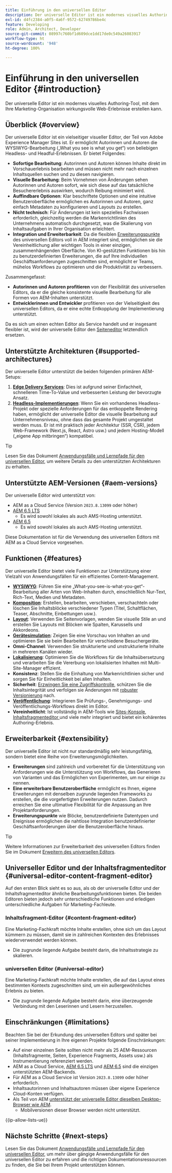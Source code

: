 ```yaml
---
title: Einführung in den universellen Editor
description: Der universelle Editor ist ein modernes visuelles Authoring-Tool, mit dem Ihre Marketing-Organisation wirkungsvolle Web-Erlebnisse erstellen kann.
exl-id: d4fc2384-a0f5-4a6f-9572-62749786be4c
feature: Developing
role: Admin, Architect, Developer
source-git-commit: 08997c760bf1d609dce1dd17de0c549a26083917
workflow-type: ht
source-wordcount: '948'
ht-degree: 100%

---
```



# Einführung in den universellen Editor {#introduction}

Der universelle Editor ist ein modernes visuelles Authoring-Tool, mit dem Ihre Marketing-Organisation wirkungsvolle Web-Erlebnisse erstellen kann.

## Überblick {#overview}

Der universelle Editor ist ein vielseitiger visueller Editor, der Teil von Adobe Experience Manager Sites ist. Er ermöglicht Autorinnen und Autoren die WYSIWYG-Bearbeitung („What you see is what you get“) von beliebigen Headless- und Headful-Erlebnissen. Er bietet Folgendes:

* **Sofortige Bearbeitung**: Autorinnen und Autoren können Inhalte direkt im Vorschauerlebnis bearbeiten und müssen nicht mehr nach einzelnen Inhaltsquellen suchen und zu diesen navigieren.
* **Visuelle Bearbeitung**: Beim Vornehmen von Änderungen sehen Autorinnen und Autoren sofort, wie sich diese auf das tatsächliche Besuchererlebnis auswirken, wodurch Reibung minimiert wird.
* **Auffindbare Optionen**: Klar beschriftete Optionen und eine intuitive Benutzeroberfläche ermöglichen es Autorinnen und Autoren, ganz einfach Metadaten zu konfigurieren und Layouts zu erstellen.
* **Nicht technisch**: Für Änderungen ist kein spezielles Fachwissen erforderlich, gleichzeitig werden die Markenrichtlinien des Unternehmens automatisch durchgesetzt, was die Skalierung von Inhaltsaufgaben in Ihrer Organisation erleichtert.
* **Integration und Erweiterbarkeit**: Da die flexiblen [Erweiterungspunkte](#extensibility) des universellen Editors voll in AEM integriert sind, ermöglichen sie die Vereinheitlichung aller wichtigen Tools in einer einzigen, zusammenhängenden Oberfläche. Von KI-gestützten Funktionen bis hin zu benutzerdefinierten Erweiterungen, die auf Ihre individuellen Geschäftsanforderungen zugeschnitten sind, ermöglicht er Teams, mühelos Workflows zu optimieren und die Produktivität zu verbessern.

Zusammengefasst:

* **Autorinnen und Autoren profitieren** von der Flexibilität des universellen Editors, da er die gleiche konsistente visuelle Bearbeitung für alle Formen von AEM-Inhalten unterstützt.
* **Entwicklerinnen und Entwickler** profitieren von der Vielseitigkeit des universellen Editors, da er eine echte Entkopplung der Implementierung unterstützt.

Da es sich um einen echten Editor als Service handelt und er insgesamt flexibler ist, wird der universelle Editor den [Seiteneditor](/help/sites-cloud/authoring/page-editor/introduction.md) letztendlich ersetzen.

## Unterstützte Architekturen {#supported-architectures}

Der universelle Editor unterstützt die beiden folgenden primären AEM-Setups:

1. **[Edge Delivery Services](/help/edge/overview.md)**: Dies ist aufgrund seiner Einfachheit, schnelleren Time-To-Value und verbesserten Leistung der bevorzugte Ansatz.
1. **[Headless-Implementierungen](/help/headless/introduction.md)**: Wenn Sie ein vorhandenes Headless-Projekt oder spezielle Anforderungen für das entkoppelte Rendering haben, ermöglicht der universelle Editor die visuelle Bearbeitung auf Unternehmensniveau, ohne dass das gesamte Projekt umgestaltet werden muss. Er ist mit praktisch jeder Architektur (SSR, CSR), jedem Web-Framework (Next.js, React, Astro usw.) und jedem Hosting-Modell („eigene App mitbringen“) kompatibel.

>[!TIP]
>
>Lesen Sie das Dokument [Anwendungsfälle und Lernpfade für den universellen Editor](/help/implementing/universal-editor/use-cases.md), um weitere Details zu den unterstützten Architekturen zu erhalten.

## Unterstützte AEM-Versionen {#aem-versions}

Der universelle Editor wird unterstützt von:

* AEM as a Cloud Service (Version `2023.8.13099` oder höher)
* [AEM 6.5 LTS](https://experienceleague.adobe.com/de/docs/experience-manager-65-lts/content/implementing/developing/headless/universal-editor/introduction)
   * Es wird sowohl lokales als auch AMS-Hosting unterstützt.
* [AEM 6.5](https://experienceleague.adobe.com/de/docs/experience-manager-65/content/implementing/developing/headless/universal-editor/introduction)
   * Es wird sowohl lokales als auch AMS-Hosting unterstützt.

Diese Dokumentation ist für die Verwendung des universellen Editors mit AEM as a Cloud Service vorgesehen. 

## Funktionen {#features}

Der universelle Editor bietet viele Funktionen zur Unterstützung einer Vielzahl von Anwendungsfällen für ein effizientes Content-Management.

* **[WYSIWYG](/help/sites-cloud/authoring/universal-editor/authoring.md)**: Führen Sie eine „What-you-see-is-what-you-get“-Bearbeitung aller Arten von Web-Inhalten durch, einschließlich Nur-Text, Rich-Text, Medien und Metadaten.
* **[Komposition](/help/sites-cloud/authoring/universal-editor/authoring.md#editing-content)**: Erstellen, bearbeiten, verschieben, verschachteln oder löschen Sie Inhaltsblöcke verschiedener Typen (Titel, Schaltflächen, Teaser, Abschnitte, Einbettungen usw.).
* **[Layout](/help/sites-cloud/authoring/universal-editor/templates.md)**: Verwenden Sie Seitenvorlagen, wenden Sie visuelle Stile an und erstellen Sie Layouts mit Blöcken wie Spalten, Karussells und Akkordeons.
* **[Gerätesimulation](/help/sites-cloud/authoring/universal-editor/navigation.md#emulator)**: Zeigen Sie eine Vorschau von Inhalten an und optimieren Sie sie beim Bearbeiten für verschiedene Besuchergeräte.
* **Omni-Channel**: Verwenden Sie strukturierte und unstrukturierte Inhalte in mehreren Kanälen wieder.
* **[Lokalisierung](/help/sites-cloud/authoring/universal-editor/inheritance.md)**: Optimieren Sie die Workflows für die Inhaltsübersetzung und verarbeiten Sie die Vererbung von lokalisierten Inhalten mit Multi-Site-Manager effizient.
* **Konsistenz**: Stellen Sie die Einhaltung von Markenrichtlinien sicher und sorgen Sie für Einheitlichkeit bei allen Inhalten.
* **Sicherheit**: [Erzwingen Sie eine Zugriffskontrolle](/help/implementing/universal-editor/authentication.md), schützen Sie die Inhaltsintegrität und verfolgen sie Änderungen mit [robuster Versionierung](/help/sites-cloud/authoring/sites-console/page-versions.md) nach.
* **[Veröffentlichung](/help/sites-cloud/authoring/universal-editor/publishing.md)**: Integrieren Sie Prüfungs-, Genehmigungs- und Veröffentlichungs-Workflows direkt im Editor.
* **Vereinheitlicht**: Ist vollständig in AEM-Tools wie [Sites-Konsole](/help/sites-cloud/authoring/sites-console/introduction.md), [Inhaltsfragmenteditor ](/help/sites-cloud/administering/content-fragments/overview.md) und viele mehr integriert und bietet ein kohärentes Authoring-Erlebnis.

## Erweiterbarkeit {#extensibility}

Der universelle Editor ist nicht nur standardmäßig sehr leistungsfähig, sondern bietet eine Reihe von Erweiterungsmöglichkeiten.

* **Erweiterungen** sind zahlreich und vorbereitet für die Unterstützung von Anforderungen wie die Unterstützung von Workflows, das Generieren von Varianten und das Ermöglichen von Experimenten, um nur einige zu nennen.
* **Eine erweiterbare Benutzeroberfläche** ermöglicht es Ihnen, eigene Erweiterungen mit denselben zugrunde liegenden Frameworks zu erstellen, die die vorgefertigten Erweiterungen nutzen. Dadurch erreichen Sie eine ultimative Flexibilität für die Anpassung an Ihre Projektanforderungen.
* **Erweiterungspunkte** wie Blöcke, benutzerdefinierte Datentypen und Ereignisse ermöglichen die nahtlose Integration benutzerdefinierter Geschäftsanforderungen über die Benutzeroberfläche hinaus.

>[!TIP]
>
>Weitere Informationen zur Erweiterbarkeit des universellen Editors finden Sie im Dokument [Erweitern des universellen Editors](/help/implementing/universal-editor/extending.md).

## Universeller Editor und der Inhaltsfragmenteditor {#universal-editor-content-fragment-editor}

Auf den ersten Blick sieht es so aus, als ob der universelle Editor und der Inhaltsfragmenteditor ähnliche Bearbeitungsfunktionen bieten. Die beiden Editoren bieten jedoch sehr unterschiedliche Funktionen und erledigen unterschiedliche Aufgaben für Marketing-Fachleute.

### Inhaltsfragment-Editor {#content-fragment-editor}

Eine Marketing-Fachkraft möchte Inhalte erstellen, ohne sich um das Layout kümmern zu müssen, damit sie in zahlreichen Kontexten des Erlebnisses wiederverwendet werden können.

* Die zugrunde liegende Aufgabe besteht darin, die Inhaltsstrategie zu skalieren.

### universellen Editor {#universal-editor}

Eine Marketing-Fachkraft möchte Inhalte erstellen, die auf das Layout eines bestimmten Kontexts zugeschnitten sind, um ein außergewöhnliches Erlebnis zu bieten.

* Die zugrunde liegende Aufgabe besteht darin, eine überzeugende Verbindung mit den Leserinnen und Lesern herzustellen.

## Einschränkungen {#limitations}

Beachten Sie bei der Erkundung des universellen Editors und später bei seiner Implementierung in Ihre eigenen Projekte folgende Einschränkungen:

* Auf einer einzelnen Seite sollten nicht mehr als 25 AEM-Ressourcen (Inhaltsfragmente, Seiten, Experience Fragments, Assets usw.) als Instrumentierung referenziert werden.
* AEM as a Cloud Service, [AEM 6.5 LTS](https://experienceleague.adobe.com/de/docs/experience-manager-65-lts/content/implementing/developing/headless/universal-editor/introduction) und [AEM 6.5](https://experienceleague.adobe.com/de/docs/experience-manager-65/content/implementing/developing/headless/universal-editor/introduction) sind die einzigen unterstützten AEM-Backends.
* Für AEM as a Cloud Service ist Version `2023.8.13099` oder höher erforderlich.
* Inhaltsautorinnen und Inhaltsautoren müssen über eigene Experience Cloud-Konten verfügen.
* Als Teil von AEM [unterstützt der universelle Editor dieselben Desktop-Browser wie AEM](/help/overview/supported-platforms.md).
   * Mobilversionen dieser Browser werden nicht unterstützt.

{{ip-allow-lists-ue}}

## Nächste Schritte {#next-steps}

Lesen Sie das Dokument [Anwendungsfälle und Lernpfade für den universellen Editor](/help/implementing/universal-editor/use-cases.md), um mehr über gängige Anwendungsfälle für den universellen Editor zu erfahren und die richtigen Dokumentationsressourcen zu finden, die Sie bei Ihrem Projekt unterstützen können.
